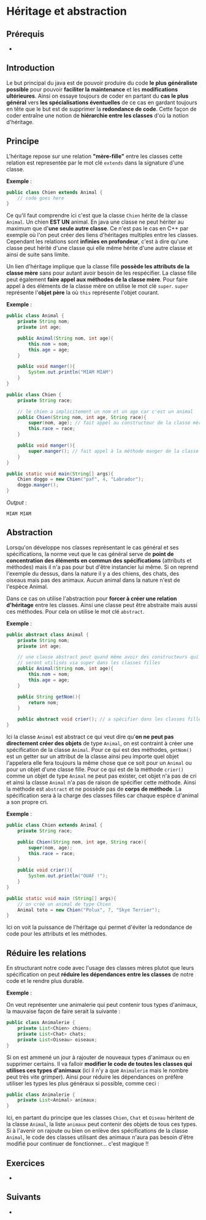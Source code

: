 # Héritage et abstraction

## Prérequis

+ []()

## Introduction

Le but principal du java est de pouvoir produire du code **le plus généraliste possible** pour pouvoir **faciliter la maintenance** et les **modifications ultérieures**. Ainsi on essaye toujours de coder en partant du **cas le plus général** vers **les spécialisations éventuelles** de ce cas en gardant toujours en tête que le but est de supprimer la **redondance de code**. Cette façon de coder entraîne une notion de **hiérarchie entre les classes** d'où la notion d'héritage.

## Principe

L'héritage repose sur une relation **"mère-fille"** entre les classes cette relation est representée par le mot clé `extends` dans la signature d'une classe.

**Exemple** :

```java
public class Chien extends Animal {
    // code goes here
}
```

Ce qu'il faut comprendre ici c'est que la classe `Chien` hérite de la classe `Animal`. Un chien **EST UN** animal. En java une classe ne peut hériter au maximum que d'**une seule autre classe**. Ce n'est pas le cas en C++ par exemple où l'on peut créer des liens d'héritages multiples entre les classes. Cependant les relations sont **infinies en profondeur**, c'est à dire qu'une classe peut hérité d'une classe qui elle même hérite d'une autre classe et ainsi de suite sans limite.

Un lien d'héritage implique que la classe fille **possède les attributs de la classe mère** sans pour autant avoir besoin de les respécifier. La classe fille peut également **faire appel aux méthodes de la classe mère**. Pour faire appel à des éléments de la classe mère on utilise le mot clé `super`. `super` représente l'**objet père** la où `this` représente l'objet courant.

**Exemple** :

```java
public class Animal {
    private String nom;
    private int age;

    public Animal(String nom, int age){
        this.nom = nom;
        this.age = age;
    }

    public void manger(){
        System.out.println("MIAM MIAM")
    }
}
```

```java
public class Chien {
    private String race;

    // le chien a implicitement un nom et un age car c'est un animal
    public Chien(String nom, int age, String race){   
        super(nom, age); // fait appel au constructeur de la classe mère
        this.race = race;
    }

    public void manger(){
        super.manger(); // fait appel à la méthode manger de la classe mère 
    }
}
```

```java
public static void main(String[] args){
    Chien doggo = new Chien("paf", 4, "Labrador");
    doggo.manger();
}
```

*Output* :

`MIAM MIAM`

## Abstraction

Lorsqu'on développe nos classes représentant le cas général et ses spécifications, la norme veut que le cas général serve de **point de concentration des éléments en commun des spécifications** (attributs et méthodes) mais il n'a pas pour but d'être instancier lui même. Si on reprend l'exemple du dessus, dans la nature il y a des chiens, des chats, des oiseaus mais pas des animaux. Aucun animal dans la nature n'est de l'espèce Animal.

Dans ce cas on utilise l'abstraction pour **forcer à créer une relation d'héritage** entre les classes. Ainsi une classe peut être abstraite mais aussi ces méthodes. Pour cela on utilise le mot clé `abstract`.

**Exemple** :

```java
public abstract class Animal {
    private String nom;
    private int age;

    // une classe abstract peut quand même avoir des constructeurs qui 
    // seront utilisés via super dans les classes filles
    public Animal(String nom, int age){    
        this.nom = nom;
        this.age = age;
    }

    public String getNom(){
        return nom;
    }

    public abstract void crier(); // a spécifier dans les classes filles
}
```

Ici la classe `Animal` est abstract ce qui veut dire qu'**on ne peut pas directement créer des objets** de type `Animal`, on est contraint à créer une spécification de la classe `Animal`. Pour ce qui est des méthodes, `getNom()` est un getter sur un attribut de la classe ainsi peu importe quel objet l'appelera elle fera toujours la même chose que ce soit pour un `Animal` ou pour un objet d'une classe fille. Pour ce qui est de la méthode `crier()` comme un objet de type `Animal` ne peut pas exister, cet objet n'a pas de cri et ainsi la classe `Animal` n'a pas de raison de spécifier cette méthode. Ainsi la méthode est `abstract` et ne possède pas de **corps de méthode**. La spécification sera à la charge des classes filles car chaque espèce d'animal a son propre cri.

**Exemple** :

```java
public class Chien extends Animal {
    private String race;

    public Chien(String nom, int age, String race){
        super(nom, age);
        this.race = race;
    }

    public void crier(){
        System.out.println("OUAF !");
    }
}
```

```java
public static void main (String[] args){
    // on créé un animal de type Chien
    Animal toto = new Chien("Polux", 7, "Skye Terrier"); 
}
```

Ici on voit la puissance de l'héritage qui permet d'éviter la redondance de code pour les attributs et les méthodes.

## Réduire les relations

En structurant notre code avec l'usage des classes mères plutot que leurs spécification on peut **réduire les dépendances entre les classes** de notre code et le rendre plus durable.

**Exemple** :

On veut représenter une animalerie qui peut contenir tous types d'animaux, la mauvaise façon de faire serait la suivante :

```java
public class Animalerie {
    private List<Chien> chiens;
    private List<Chat> chats;
    private List<Oiseau> oiseaux;
}
```

Si on est ammené un jour à rajouter de nouveaux types d'animaux ou en supprimer certains. Il va falloir **modifier le code de toutes les classes qui utilises ces types d'animaux** (ici il n'y a que `Animalerie` mais le nombre peut très vite grimper). Ainsi pour réduire les dépendances on préfère utiliser les types les plus généraux si possible, comme ceci :

```java
public class Animalerie {
    private List<Animal> animaux;
}
```

Ici, en partant du principe que les classes `Chien`, `Chat` et `Oiseau` héritent de la classe `Animal`, la liste `animaux` peut contenir des objets de tous ces types. Si à l'avenir on rajoute ou bien on enlève des spécifications de la classe `Animal`, le code des classes utilisant des animaux n'aura pas besoin d'être modifié pour continuer de fonctionner... c'est magique !!

## Exercices

+ []()

## Suivants

+ []()

